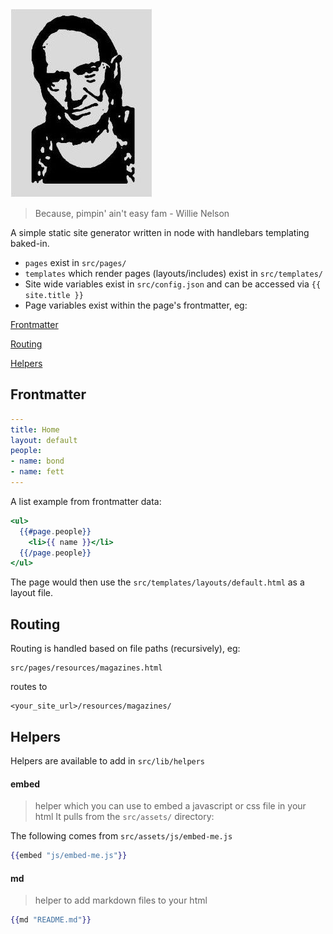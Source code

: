 ![homeboy](willie.jpg)

> Because, pimpin' ain't easy fam - Willie Nelson

A simple static site generator written in node with handlebars templating baked-in.

- `pages` exist in `src/pages/`
- `templates` which render pages (layouts/includes) exist in `src/templates/`
- Site wide variables exist in `src/config.json` and can be accessed via `{{ site.title }}`
- Page variables exist within the page's frontmatter, eg:


[Frontmatter](#frontmatter)

[Routing](#routing)

[Helpers](#helpers)


## Frontmatter

```yaml
---
title: Home
layout: default
people:
- name: bond
- name: fett
---
```

A list example from frontmatter data:

```handlebars
<ul>
  {{#page.people}}
    <li>{{ name }}</li>
  {{/page.people}}
</ul>
```

The page would then use the `src/templates/layouts/default.html` as a layout file.


## Routing

Routing is handled based on file paths (recursively), eg:

```
src/pages/resources/magazines.html
```

routes to

```
<your_site_url>/resources/magazines/
```


## Helpers

Helpers are available to add in `src/lib/helpers`

#### embed
> helper which you can use to embed a javascript or css file in your html
  It pulls from the `src/assets/` directory:

The following comes from `src/assets/js/embed-me.js`

```handlebars
{{embed "js/embed-me.js"}}
```

#### md
> helper to add markdown files to your html

```handlebars
{{md "README.md"}}
```
